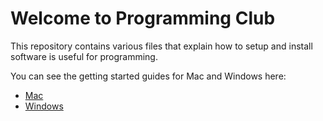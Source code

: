 # Welcome to Programming Club

This repository contains various files that explain
how to setup and install software is useful for
programming.

You can see the getting started guides for Mac and
Windows here:

* [Mac](install_mac.md)
* [Windows](install_windows.md)
